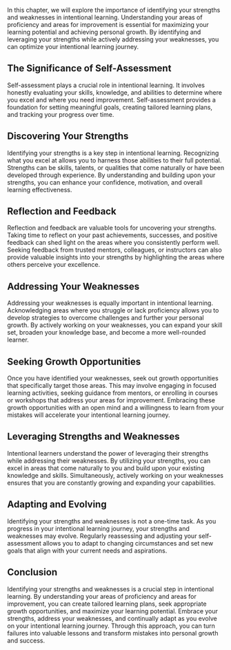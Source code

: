 
In this chapter, we will explore the importance of identifying your strengths and weaknesses in intentional learning. Understanding your areas of proficiency and areas for improvement is essential for maximizing your learning potential and achieving personal growth. By identifying and leveraging your strengths while actively addressing your weaknesses, you can optimize your intentional learning journey.

## The Significance of Self-Assessment

Self-assessment plays a crucial role in intentional learning. It involves honestly evaluating your skills, knowledge, and abilities to determine where you excel and where you need improvement. Self-assessment provides a foundation for setting meaningful goals, creating tailored learning plans, and tracking your progress over time.

## Discovering Your Strengths

Identifying your strengths is a key step in intentional learning. Recognizing what you excel at allows you to harness those abilities to their full potential. Strengths can be skills, talents, or qualities that come naturally or have been developed through experience. By understanding and building upon your strengths, you can enhance your confidence, motivation, and overall learning effectiveness.

## Reflection and Feedback

Reflection and feedback are valuable tools for uncovering your strengths. Taking time to reflect on your past achievements, successes, and positive feedback can shed light on the areas where you consistently perform well. Seeking feedback from trusted mentors, colleagues, or instructors can also provide valuable insights into your strengths by highlighting the areas where others perceive your excellence.

## Addressing Your Weaknesses

Addressing your weaknesses is equally important in intentional learning. Acknowledging areas where you struggle or lack proficiency allows you to develop strategies to overcome challenges and further your personal growth. By actively working on your weaknesses, you can expand your skill set, broaden your knowledge base, and become a more well-rounded learner.

## Seeking Growth Opportunities

Once you have identified your weaknesses, seek out growth opportunities that specifically target those areas. This may involve engaging in focused learning activities, seeking guidance from mentors, or enrolling in courses or workshops that address your areas for improvement. Embracing these growth opportunities with an open mind and a willingness to learn from your mistakes will accelerate your intentional learning journey.

## Leveraging Strengths and Weaknesses

Intentional learners understand the power of leveraging their strengths while addressing their weaknesses. By utilizing your strengths, you can excel in areas that come naturally to you and build upon your existing knowledge and skills. Simultaneously, actively working on your weaknesses ensures that you are constantly growing and expanding your capabilities.

## Adapting and Evolving

Identifying your strengths and weaknesses is not a one-time task. As you progress in your intentional learning journey, your strengths and weaknesses may evolve. Regularly reassessing and adjusting your self-assessment allows you to adapt to changing circumstances and set new goals that align with your current needs and aspirations.

## Conclusion

Identifying your strengths and weaknesses is a crucial step in intentional learning. By understanding your areas of proficiency and areas for improvement, you can create tailored learning plans, seek appropriate growth opportunities, and maximize your learning potential. Embrace your strengths, address your weaknesses, and continually adapt as you evolve on your intentional learning journey. Through this approach, you can turn failures into valuable lessons and transform mistakes into personal growth and success.
